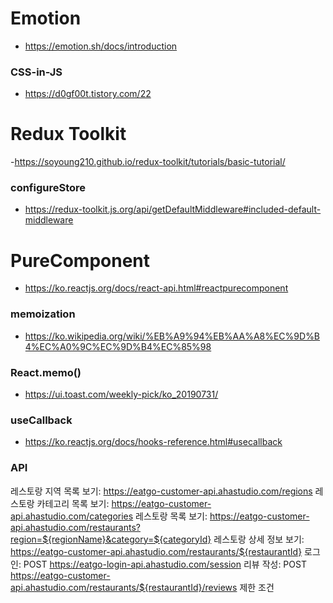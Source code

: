 # Emotion

- https://emotion.sh/docs/introduction

### CSS-in-JS

- https://d0gf00t.tistory.com/22

# Redux Toolkit

-https://soyoung210.github.io/redux-toolkit/tutorials/basic-tutorial/

### configureStore

- https://redux-toolkit.js.org/api/getDefaultMiddleware#included-default-middleware

# PureComponent

- https://ko.reactjs.org/docs/react-api.html#reactpurecomponent

### memoization

- https://ko.wikipedia.org/wiki/%EB%A9%94%EB%AA%A8%EC%9D%B4%EC%A0%9C%EC%9D%B4%EC%85%98

### React.memo()

- https://ui.toast.com/weekly-pick/ko_20190731/

### useCallback

- https://ko.reactjs.org/docs/hooks-reference.html#usecallback

### API

레스토랑 지역 목록 보기: https://eatgo-customer-api.ahastudio.com/regions
레스토랑 카테고리 목록 보기: https://eatgo-customer-api.ahastudio.com/categories
레스토랑 목록 보기: https://eatgo-customer-api.ahastudio.com/restaurants?region=${regionName}&category=${categoryId}
레스토랑 상세 정보 보기: https://eatgo-customer-api.ahastudio.com/restaurants/${restaurantId}
로그인: POST https://eatgo-login-api.ahastudio.com/session
리뷰 작성: POST https://eatgo-customer-api.ahastudio.com/restaurants/${restaurantId}/reviews
제한 조건

